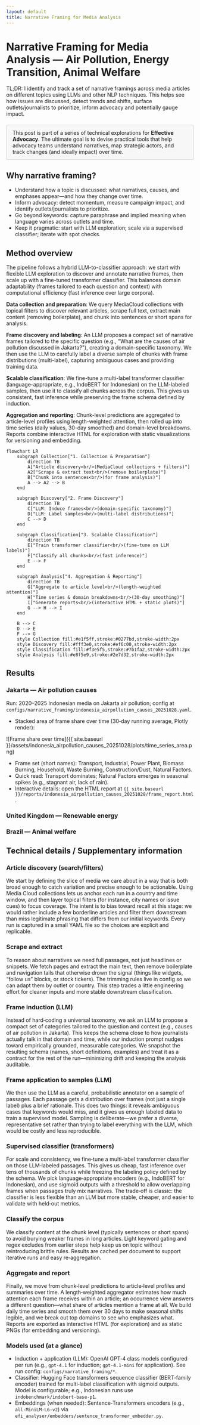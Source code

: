 ```yaml
---
layout: default
title: Narrative Framing for Media Analysis
---
```

# Narrative Framing for Media Analysis — Air Pollution, Energy Transition, Animal Welfare

TL;DR: I identify and track a set of narrative framings across media articles on different topics using LLMs and other NLP techniques. This helps see how issues are discussed, detect trends and shifts, surface outlets/journalists to prioritize, inform advocacy and potentially gauge impact.


<div style="border:1px solid #ccc; border-radius:4px; background:#f7f7f7; padding:12px 16px; margin:1.5em 0;">
  This post is part of a series of technical explorations for <strong>Effective Advocacy</strong>. The ultimate goal is to devise practical tools that help advocacy teams understand narratives, map strategic actors, and track changes (and ideally impact) over time.
</div>

## Why narrative framing?
- Understand how a topic is discussed: what narratives, causes, and emphases appear—and how they change over time.
- Inform advocacy: detect momentum, measure campaign impact, and identify outlets/journalists to prioritize.
- Go beyond keywords: capture paraphrase and implied meaning when language varies across outlets and time.
- Keep it pragmatic: start with LLM exploration; scale via a supervised classifier; iterate with spot checks.

## Method overview

The pipeline follows a hybrid LLM-to-classifier approach: we start with flexible LLM exploration to discover and annotate narrative frames, then scale up with a fine-tuned transformer classifier. This balances domain adaptability (frames tailored to each question and context) with computational efficiency (fast inference over large corpora).

**Data collection and preparation**: We query MediaCloud collections with topical filters to discover relevant articles, scrape full text, extract main content (removing boilerplate), and chunk into sentences or short spans for analysis.

**Frame discovery and labeling**: An LLM proposes a compact set of narrative frames tailored to the specific question (e.g., "What are the causes of air pollution discussed in Jakarta?"), creating a domain-specific taxonomy. We then use the LLM to carefully label a diverse sample of chunks with frame distributions (multi-label), capturing ambiguous cases and providing training data.

**Scalable classification**: We fine-tune a multi-label transformer classifier (language-appropriate, e.g., IndoBERT for Indonesian) on the LLM-labeled samples, then use it to classify all chunks across the corpus. This gives us consistent, fast inference while preserving the frame schema defined by induction.

**Aggregation and reporting**: Chunk-level predictions are aggregated to article-level profiles using length-weighted attention, then rolled up into time series (daily values, 30-day smoothed) and domain-level breakdowns. Reports combine interactive HTML for exploration with static visualizations for versioning and embedding.

<script src="https://cdn.jsdelivr.net/npm/mermaid@10/dist/mermaid.min.js"></script>
<script>
  (function(){
    function log(){
      if (!window.console) return;
      var args = Array.prototype.slice.call(arguments);
      args.unshift('[mermaid-init]');
      try { console.log.apply(console, args); } catch(e) { console.log(args.join(' ')); }
    }

    function upgradeCodeBlocks() {
      var selector = 'pre code.language-mermaid, pre code.mermaid, code.language-mermaid';
      var nodes = document.querySelectorAll(selector);
      log('found mermaid code blocks:', nodes.length);
      nodes.forEach(function(code){
        var pre = code.closest && code.closest('pre');
        var container = pre || code.parentNode;
        var parent = container.parentNode;
        var txt = code.textContent || '';
        var div = document.createElement('div');
        div.className = 'mermaid';
        div.style.width = '100%';
        div.style.overflowX = 'auto';
        div.textContent = txt;
        try {
          parent.replaceChild(div, container);
        } catch (e) {
          log('replaceChild failed', e);
        }
      });
    }

    function initMermaid(){
      log('init called. mermaid present:', !!window.mermaid);
      if (!window.mermaid) return;
      try {
        upgradeCodeBlocks();
      } catch (e) {
        log('upgrade error:', e);
      }
      try {
        window.mermaid.initialize({ 
          startOnLoad: false, 
          theme: 'default', 
          securityLevel: 'loose',
          flowchart: { useMaxWidth: false, htmlLabels: true }
        });
        var targets = document.querySelectorAll('.mermaid');
        log('rendering targets:', targets.length);
        window.mermaid.init(undefined, targets);
        // Ensure rendered SVGs take full width
        targets.forEach(function(target) {
          var svg = target.querySelector('svg');
          if (svg) {
            svg.style.maxWidth = '100%';
            svg.style.width = '100%';
            svg.style.height = 'auto';
          }
        });
        log('render complete');
      } catch (e) {
        log('mermaid init error:', e);
      }
    }

    log('script loaded. mermaid present:', !!window.mermaid);
    document.addEventListener('DOMContentLoaded', initMermaid);
    document.addEventListener('pageshow', initMermaid);
    document.addEventListener('pjax:end', initMermaid);
    document.addEventListener('turbolinks:load', initMermaid);
    document.addEventListener('turbo:load', initMermaid);
  })();
</script>

```mermaid
flowchart LR
    subgraph Collection["1. Collection & Preparation"]
        direction TB
        A["Article discovery<br/>(MediaCloud collections + filters)"] 
        A2["Scrape & extract text<br/>(remove boilerplate)"]
        B["Chunk into sentences<br/>(for frame analysis)"]
        A --> A2 --> B
    end
    
    subgraph Discovery["2. Frame Discovery"]
        direction TB
        C["LLM: Induce frames<br/>(domain-specific taxonomy)"]
        D["LLM: Label samples<br/>(multi-label distributions)"]
        C --> D
    end
    
    subgraph Classification["3. Scalable Classification"]
        direction TB
        E["Train transformer classifier<br/>(fine-tune on LLM labels)"]
        F["Classify all chunks<br/>(fast inference)"]
        E --> F
    end
    
    subgraph Analysis["4. Aggregation & Reporting"]
        direction TB
        G["Aggregate to article level<br/>(length-weighted attention)"]
        H["Time series & domain breakdowns<br/>(30-day smoothing)"]
        I["Generate reports<br/>(interactive HTML + static plots)"]
        G --> H --> I
    end
    
    B --> C
    D --> E
    F --> G
    style Collection fill:#e1f5ff,stroke:#0277bd,stroke-width:2px
    style Discovery fill:#fff3e0,stroke:#ef6c00,stroke-width:2px
    style Classification fill:#f3e5f5,stroke:#7b1fa2,stroke-width:2px
    style Analysis fill:#e8f5e9,stroke:#2e7d32,stroke-width:2px
```

## Results

### Jakarta — Air pollution causes
Run: 2020–2025 Indonesian media on Jakarta air pollution; config at `configs/narrative_framing/indonesia_airpollution_causes_20251028.yaml`.

- Stacked area of frame share over time (30‑day running average, Plotly render):

![Frame share over time]({{ site.baseurl }}/assets/indonesia_airpollution_causes_20251028/plots/time_series_area.png)

- Frame set (short names): Transport, Industrial, Power Plant, Biomass Burning, Household, Waste Burning, Construction/Dust, Natural Factors.
- Quick read: Transport dominates; Natural Factors emerges in seasonal spikes (e.g., stagnant air, lack of rain).
- Interactive details: open the HTML report at `{{ site.baseurl }}/reports/indonesia_airpollution_causes_20251028/frame_report.html`.

### United Kingdom — Renewable energy

<!-- To be added -->

### Brazil — Animal welfare

<!-- To be added -->

## Technical details / Supplementary information

### Article discovery (search/filters)
We start by defining the slice of media we care about in a way that is both broad enough to catch variation and precise enough to be actionable. Using Media Cloud collections lets us anchor each run in a country and time window, and then layer topical filters (for instance, city names or issue cues) to focus coverage. The intent is to bias toward recall at this stage: we would rather include a few borderline articles and filter them downstream than miss legitimate phrasing that differs from our initial keywords. Every run is captured in a small YAML file so the choices are explicit and replicable.

### Scrape and extract
To reason about narratives we need full passages, not just headlines or snippets. We fetch pages and extract the main text, then remove boilerplate and navigation tails that otherwise drown the signal (things like widgets, “follow us” blocks, or stock tickers). The trimming rules live in config so we can adapt them by outlet or country. This step trades a little engineering effort for cleaner inputs and more stable downstream classification.

### Frame induction (LLM)
Instead of hard‑coding a universal taxonomy, we ask an LLM to propose a compact set of categories tailored to the question and context (e.g., causes of air pollution in Jakarta). This keeps the schema close to how journalists actually talk in that domain and time, while our induction prompt nudges toward empirically grounded, measurable categories. We snapshot the resulting schema (names, short definitions, examples) and treat it as a contract for the rest of the run—minimizing drift and keeping the analysis auditable.

### Frame application to samples (LLM)
We then use the LLM as a careful, probabilistic annotator on a sample of passages. Each passage gets a distribution over frames (not just a single label) plus a brief rationale. This does two things: it reveals ambiguous cases that keywords would miss, and it gives us enough labeled data to train a supervised model. Sampling is deliberate—we prefer a diverse, representative set rather than trying to label everything with the LLM, which would be costly and less reproducible.

### Supervised classifier (transformers)
For scale and consistency, we fine‑tune a multi‑label transformer classifier on those LLM‑labeled passages. This gives us cheap, fast inference over tens of thousands of chunks while freezing the labeling policy defined by the schema. We pick language‑appropriate encoders (e.g., IndoBERT for Indonesian), and use sigmoid outputs with a threshold to allow overlapping frames when passages truly mix narratives. The trade‑off is classic: the classifier is less flexible than an LLM but more stable, cheaper, and easier to validate with held‑out metrics.

### Classify the corpus
We classify content at the chunk level (typically sentences or short spans) to avoid burying weaker frames in long articles. Light keyword gating and regex excludes from earlier steps help keep us on topic without reintroducing brittle rules. Results are cached per document to support iterative runs and easy re‑aggregation.

### Aggregate and report
Finally, we move from chunk‑level predictions to article‑level profiles and summaries over time. A length‑weighted aggregator estimates how much attention each frame receives within an article; an occurrence view answers a different question—what share of articles mention a frame at all. We build daily time series and smooth them over 30 days to make seasonal shifts legible, and we break out top domains to see who emphasizes what. Reports are exported as interactive HTML (for exploration) and as static PNGs (for embedding and versioning).

### Models used (at a glance)
- Induction + application (LLM): OpenAI GPT‑4 class models configured per run (e.g., `gpt-4.1` for induction; `gpt-4.1-mini` for application). See run config: `configs/narrative_framing/*`.
- Classifier: Hugging Face transformers sequence classifier (BERT‑family encoder) trained for multi‑label classification with sigmoid outputs. Model is configurable; e.g., Indonesian runs use `indobenchmark/indobert-base-p1`.
- Embeddings (when needed): Sentence‑Transformers encoders (e.g., `all-MiniLM-L6-v2`) via `efi_analyser/embedders/sentence_transformer_embedder.py`.
